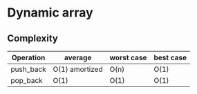 # Dynamic array

## Complexity
| Operation | average        | worst case | best case |
|-----------|----------------| -----------|-----------|
| push_back | O(1) amortized | O(n)       | O(1)      |
| pop_back  | O(1)           | O(1)       | O(1)      |
